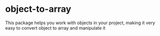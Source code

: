 # object-to-array
This package helps you work with objects in your project, making it very easy to convert object to array and manipulate it
